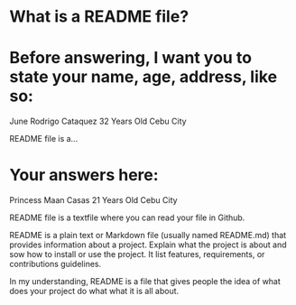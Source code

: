 # What is a README file?

# Before answering, I want you to state your name, age, address, like so:

June Rodrigo Cataquez
32 Years Old
Cebu City

README file is a...

# Your answers here:

Princess Maan Casas
21 Years Old
Cebu City

README file is a textfile where you can read your file in Github. 

README is a plain text or Markdown file (usually named README.md) that provides information about a project. Explain what the project is about and sow how to install or use the project. It list features, requirements, or contributions guidelines.

In my understanding, README is a file that gives people the idea of what does your project do what what it is all about. 